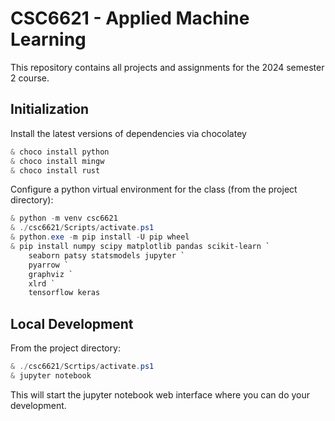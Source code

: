 # CSC6621 - Applied Machine Learning

This repository contains all projects and assignments for the 2024 semester 2 course.

## Initialization

Install the latest versions of dependencies via chocolatey

```PowerShell
& choco install python
& choco install mingw
& choco install rust
```

Configure a python virtual environment for the class (from the project directory):

```PowerShell
& python -m venv csc6621
& ./csc6621/Scripts/activate.ps1
& python.exe -m pip install -U pip wheel
& pip install numpy scipy matplotlib pandas scikit-learn `
	seaborn patsy statsmodels jupyter `
	pyarrow `
	graphviz `
	xlrd `
	tensorflow keras
```

## Local Development

From the project directory:

```PowerShell
& ./csc6621/Scrtips/activate.ps1
& jupyter notebook
```

This will start the jupyter notebook web interface where you can do your development.
